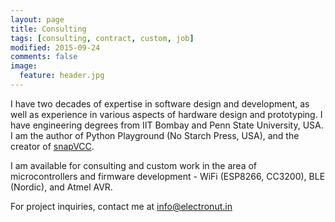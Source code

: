 ```yaml
---
layout: page
title: Consulting
tags: [consulting, contract, custom, job]
modified: 2015-09-24
comments: false
image:
  feature: header.jpg
---
```


I have two decades of expertise in software design and development, as
well as experience in various aspects of hardware design and
prototyping. I have engineering degrees from IIT Bombay and Penn State
University, USA. I am the author of Python Playground (No Starch
Press, USA), and the creator of [snapVCC][1].

I am available for consulting and custom work in the area of
microcontrollers and firmware development - WiFi (ESP8266, CC3200), BLE (Nordic), and Atmel AVR.

For project inquiries, contact me at <a href="mailto:info@electronut.in">info@electronut.in</a> 

[1]: https://www.crowdsupply.com/electronut/snapvcc/
